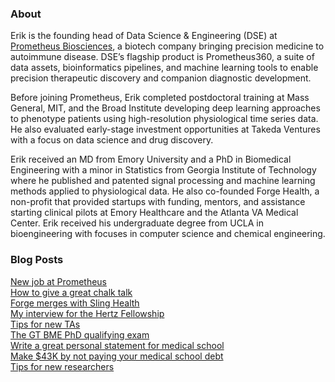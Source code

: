 ### About
Erik is the founding head of Data Science & Engineering (DSE) at [Prometheus Biosciences](https://www.prometheusbiosciences.com), a biotech company bringing precision medicine to autoimmune disease. DSE’s flagship product is Prometheus360, a suite of data assets, bioinformatics pipelines, and machine learning tools to enable precision therapeutic discovery and companion diagnostic development.

Before joining Prometheus, Erik completed postdoctoral training at Mass General, MIT, and the Broad Institute developing deep learning approaches to phenotype patients using high-resolution physiological time series data.  He also evaluated early-stage investment opportunities at Takeda Ventures with a focus on data science and drug discovery.

Erik received an MD from Emory University and a PhD in Biomedical Engineering with a minor in Statistics from Georgia Institute of Technology where he published and patented signal processing and machine learning methods applied to physiological data. He also co-founded Forge Health, a non-profit that provided startups with funding, mentors, and assistance starting clinical pilots at Emory Healthcare and the Atlanta VA Medical Center. Erik received his undergraduate degree from UCLA in bioengineering with focuses in computer science and chemical engineering.

### Blog Posts
[New job at Prometheus](/posts/prometheus.md)  
[How to give a great chalk talk](/posts/chalk-talk.md)  
[Forge merges with Sling Health](/posts/forge.md)  
[My interview for the Hertz Fellowship](/posts/hertz-interview.md)  
[Tips for new TAs](/posts/tips-for-taing.md)  
[The GT BME PhD qualifying exam](/posts/gtbme-quals.md)  
[Write a great personal statement for medical school](/posts/ps.md)  
[Make $43K by not paying your medical school debt](/posts/roth.md)  
[Tips for new researchers](/posts/tips-for-researchers.md)
